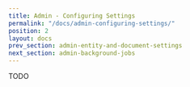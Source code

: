 ```yaml
---
title: Admin - Configuring Settings
permalink: "/docs/admin-configuring-settings/"
position: 2
layout: docs
prev_section: admin-entity-and-document-settings
next_section: admin-background-jobs
---
```


TODO
